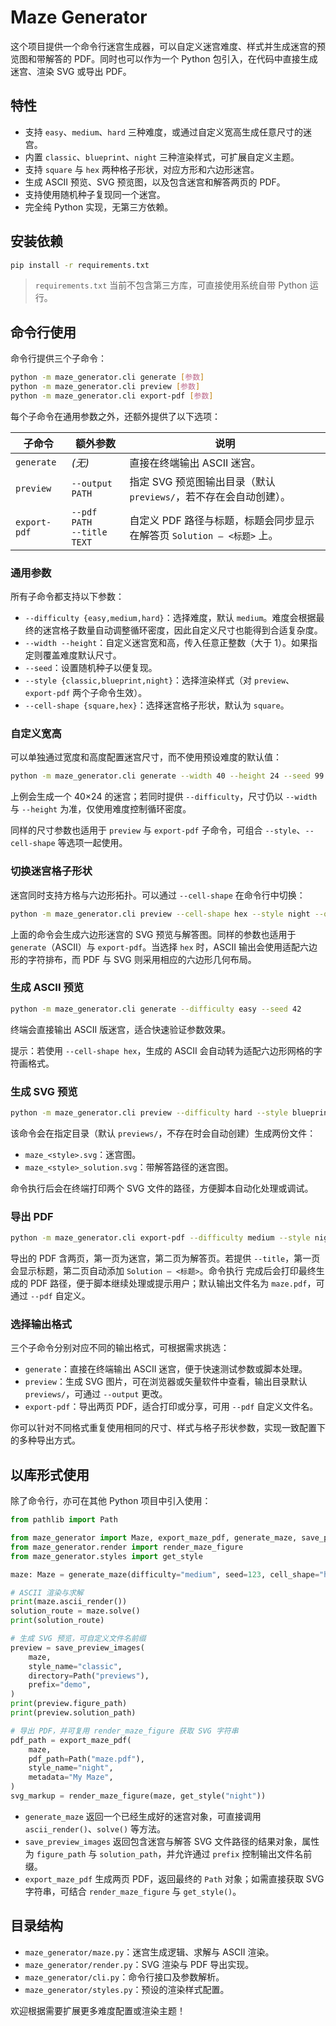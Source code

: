# Maze Generator

这个项目提供一个命令行迷宫生成器，可以自定义迷宫难度、样式并生成迷宫的预览图和带解答的 PDF。同时也可以作为一个 Python 包引入，在代码中直接生成迷宫、渲染 SVG 或导出 PDF。

## 特性

- 支持 `easy`、`medium`、`hard` 三种难度，或通过自定义宽高生成任意尺寸的迷宫。
- 内置 `classic`、`blueprint`、`night` 三种渲染样式，可扩展自定义主题。
- 支持 `square` 与 `hex` 两种格子形状，对应方形和六边形迷宫。
- 生成 ASCII 预览、SVG 预览图，以及包含迷宫和解答两页的 PDF。
- 支持使用随机种子复现同一个迷宫。
- 完全纯 Python 实现，无第三方依赖。

## 安装依赖

```bash
pip install -r requirements.txt
```

> `requirements.txt` 当前不包含第三方库，可直接使用系统自带 Python 运行。

## 命令行使用

命令行提供三个子命令：

```bash
python -m maze_generator.cli generate [参数]
python -m maze_generator.cli preview [参数]
python -m maze_generator.cli export-pdf [参数]
```

每个子命令在通用参数之外，还额外提供了以下选项：

| 子命令 | 额外参数 | 说明 |
| --- | --- | --- |
| `generate` | *(无)* | 直接在终端输出 ASCII 迷宫。 |
| `preview` | `--output PATH` | 指定 SVG 预览图输出目录（默认 `previews/`，若不存在会自动创建）。 |
| `export-pdf` | `--pdf PATH`<br>`--title TEXT` | 自定义 PDF 路径与标题，标题会同步显示在解答页 `Solution – <标题>` 上。 |

### 通用参数

所有子命令都支持以下参数：

- `--difficulty {easy,medium,hard}`：选择难度，默认 `medium`。难度会根据最终的迷宫格子数量自动调整循环密度，因此自定义尺寸也能得到合适复杂度。
- `--width --height`：自定义迷宫宽和高，传入任意正整数（大于 1）。如果指定则覆盖难度默认尺寸。
- `--seed`：设置随机种子以便复现。
- `--style {classic,blueprint,night}`：选择渲染样式（对 `preview`、`export-pdf` 两个子命令生效）。
- `--cell-shape {square,hex}`：选择迷宫格子形状，默认为 `square`。

### 自定义宽高

可以单独通过宽度和高度配置迷宫尺寸，而不使用预设难度的默认值：

```bash
python -m maze_generator.cli generate --width 40 --height 24 --seed 99
```

上例会生成一个 40×24 的迷宫；若同时提供 `--difficulty`，尺寸仍以 `--width` 与 `--height` 为准，仅使用难度控制循环密度。

同样的尺寸参数也适用于 `preview` 与 `export-pdf` 子命令，可组合 `--style`、`--cell-shape` 等选项一起使用。

### 切换迷宫格子形状

迷宫同时支持方格与六边形拓扑。可以通过 `--cell-shape` 在命令行中切换：

```bash
python -m maze_generator.cli preview --cell-shape hex --style night --output previews
```

上面的命令会生成六边形迷宫的 SVG 预览与解答图。同样的参数也适用于 `generate`（ASCII）与 `export-pdf`。当选择 `hex` 时，ASCII 输出会使用适配六边形的字符排布，而 PDF 与 SVG 则采用相应的六边形几何布局。

### 生成 ASCII 预览

```bash
python -m maze_generator.cli generate --difficulty easy --seed 42
```

终端会直接输出 ASCII 版迷宫，适合快速验证参数效果。

提示：若使用 `--cell-shape hex`，生成的 ASCII 会自动转为适配六边形网格的字符画格式。

### 生成 SVG 预览

```bash
python -m maze_generator.cli preview --difficulty hard --style blueprint --output previews
```

该命令会在指定目录（默认 `previews/`，不存在时会自动创建）生成两份文件：

- `maze_<style>.svg`：迷宫图。
- `maze_<style>_solution.svg`：带解答路径的迷宫图。

命令执行后会在终端打印两个 SVG 文件的路径，方便脚本自动化处理或调试。

### 导出 PDF

```bash
python -m maze_generator.cli export-pdf --difficulty medium --style night --pdf output/maze.pdf --title "Team Maze Challenge"
```

导出的 PDF 含两页，第一页为迷宫，第二页为解答页。若提供 `--title`，第一页会显示标题，第二页自动添加 `Solution – <标题>`。命令执行
完成后会打印最终生成的 PDF 路径，便于脚本继续处理或提示用户；默认输出文件名为 `maze.pdf`，可通过 `--pdf` 自定义。

### 选择输出格式

三个子命令分别对应不同的输出格式，可根据需求挑选：

- `generate`：直接在终端输出 ASCII 迷宫，便于快速测试参数或脚本处理。
- `preview`：生成 SVG 图片，可在浏览器或矢量软件中查看，输出目录默认 `previews/`，可通过 `--output` 更改。
- `export-pdf`：导出两页 PDF，适合打印或分享，可用 `--pdf` 自定义文件名。

你可以针对不同格式重复使用相同的尺寸、样式与格子形状参数，实现一致配置下的多种导出方式。

## 以库形式使用

除了命令行，亦可在其他 Python 项目中引入使用：

```python
from pathlib import Path

from maze_generator import Maze, export_maze_pdf, generate_maze, save_preview_images
from maze_generator.render import render_maze_figure
from maze_generator.styles import get_style

maze: Maze = generate_maze(difficulty="medium", seed=123, cell_shape="hex")

# ASCII 渲染与求解
print(maze.ascii_render())
solution_route = maze.solve()
print(solution_route)

# 生成 SVG 预览，可自定义文件名前缀
preview = save_preview_images(
    maze,
    style_name="classic",
    directory=Path("previews"),
    prefix="demo",
)
print(preview.figure_path)
print(preview.solution_path)

# 导出 PDF，并可复用 render_maze_figure 获取 SVG 字符串
pdf_path = export_maze_pdf(
    maze,
    pdf_path=Path("maze.pdf"),
    style_name="night",
    metadata="My Maze",
)
svg_markup = render_maze_figure(maze, get_style("night"))
```

- `generate_maze` 返回一个已经生成好的迷宫对象，可直接调用 `ascii_render()`、`solve()` 等方法。
- `save_preview_images` 返回包含迷宫与解答 SVG 文件路径的结果对象，属性为 `figure_path` 与 `solution_path`，并允许通过 `prefix` 控制输出文件名前缀。
- `export_maze_pdf` 生成两页 PDF，返回最终的 `Path` 对象；如需直接获取 SVG 字符串，可结合 `render_maze_figure` 与 `get_style()`。

## 目录结构

- `maze_generator/maze.py`：迷宫生成逻辑、求解与 ASCII 渲染。
- `maze_generator/render.py`：SVG 渲染与 PDF 导出实现。
- `maze_generator/cli.py`：命令行接口及参数解析。
- `maze_generator/styles.py`：预设的渲染样式配置。

欢迎根据需要扩展更多难度配置或渲染主题！
